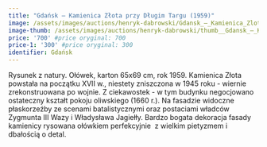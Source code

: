 ```yaml
---
title: "Gdańsk – Kamienica Złota przy Długim Targu (1959)"
image: /assets/images/auctions/henryk-dabrowski/Gdansk_–_Kamienica_Zlota_przy_Dlugim_Targu_(1959).jpg
image-thumb: /assets/images/auctions/henryk-dabrowski/thumb__Gdansk_–_Kamienica_Zlota_przy_Dlugim_Targu_(1959).jpg
price: '700' #price oryginal: 700
price-1: '300' #price oryginal: 300
identifier: Gdańsk
---
```


Rysunek z natury. Ołówek, karton 65x69 cm, rok 1959. Kamienica Złota powstała na początku XVII w., niestety zniszczona w 1945 roku - wiernie zrekonstruowana po wojnie. Z ciekawostek - w tym budynku negocjowano ostateczny kształt pokoju oliwskiego (1660 r.).
Na fasadzie widoczne płaskorzeźby ze scenami batalistycznymi oraz postaciami władców  Zygmunta III Wazy i Władysława Jagiełły. Bardzo bogata dekoracja fasady kamienicy rysowana ołówkiem perfekcyjnie  z wielkim pietyzmem i dbałością o detal.